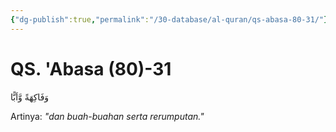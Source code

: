 ```yaml
---
{"dg-publish":true,"permalink":"/30-database/al-quran/qs-abasa-80-31/"}
---
```



# QS. 'Abasa (80)-31
وَفَاكِهَةً وَّاَبًّا

Artinya: *"dan buah-buahan serta rerumputan."*
